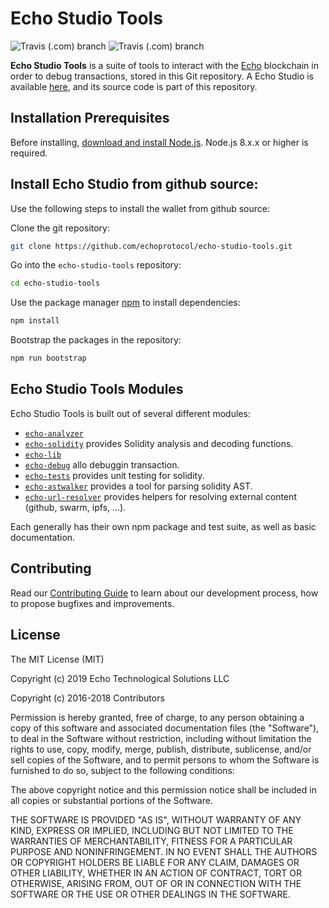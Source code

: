 # Echo Studio Tools

![Travis (.com) branch](https://img.shields.io/travis/com/echoprotocol/echo-studio-tools/master?label=build%20master)
![Travis (.com) branch](https://img.shields.io/travis/com/echoprotocol/echo-studio-tools/develop?label=build%20develop)

**Echo Studio Tools** is a suite of tools to interact with the [Echo](https://echo.org) blockchain in order to debug transactions, stored in this Git repository. A Echo Studio is available [here](https://github.com/echoprotocol/echo-studio), and its source code is part of this repository.

## Installation Prerequisites

Before installing, [download and install Node.js](https://nodejs.org/en/download/).
Node.js 8.x.x or higher is required.

## Install Echo Studio from github source:

Use the following steps to install the wallet from github source:

Clone the git repository:

```bash
git clone https://github.com/echoprotocol/echo-studio-tools.git
```

Go into the `echo-studio-tools` repository:

```bash
cd echo-studio-tools
```

Use the package manager [npm](https://www.npmjs.com/) to install dependencies:

```bash
npm install
```

Bootstrap the packages in the repository:

```bash
npm run bootstrap
```


## <a name="modules"></a>Echo Studio Tools Modules

Echo Studio Tools is built out of several different modules:

+ [`echo-analyzer`](remix-analyzer/README.md)
+ [`echo-solidity`](remix-solidity/README.md) provides Solidity analysis and decoding functions.
+ [`echo-lib`](remix-lib/README.md)
+ [`echo-debug`](remix-debug/README.md) allo debuggin transaction.
+ [`echo-tests`](remix-tests/README.md) provides unit testing for solidity.
+ [`echo-astwalker`](remix-tests/README.md) provides a tool for parsing solidity AST.
+ [`echo-url-resolver`](remix-url-resolver/README.md) provides helpers for resolving external content (github, swarm, ipfs, ...).

Each generally has their own npm package and test suite, as well as basic documentation.

## Contributing

Read our [Contributing Guide](CONTRIBUTING.md) to learn about our development process, how to propose bugfixes and improvements.

## License

The MIT License (MIT)

Copyright (c) 2019 Echo Technological Solutions LLC

Copyright (c) 2016-2018 Contributors

Permission is hereby granted, free of charge, to any person obtaining a copy
of this software and associated documentation files (the "Software"), to deal
in the Software without restriction, including without limitation the rights
to use, copy, modify, merge, publish, distribute, sublicense, and/or sell
copies of the Software, and to permit persons to whom the Software is
furnished to do so, subject to the following conditions:

The above copyright notice and this permission notice shall be included in all
copies or substantial portions of the Software.

THE SOFTWARE IS PROVIDED "AS IS", WITHOUT WARRANTY OF ANY KIND, EXPRESS OR
IMPLIED, INCLUDING BUT NOT LIMITED TO THE WARRANTIES OF MERCHANTABILITY,
FITNESS FOR A PARTICULAR PURPOSE AND NONINFRINGEMENT. IN NO EVENT SHALL THE
AUTHORS OR COPYRIGHT HOLDERS BE LIABLE FOR ANY CLAIM, DAMAGES OR OTHER
LIABILITY, WHETHER IN AN ACTION OF CONTRACT, TORT OR OTHERWISE, ARISING FROM,
OUT OF OR IN CONNECTION WITH THE SOFTWARE OR THE USE OR OTHER DEALINGS IN THE
SOFTWARE.
